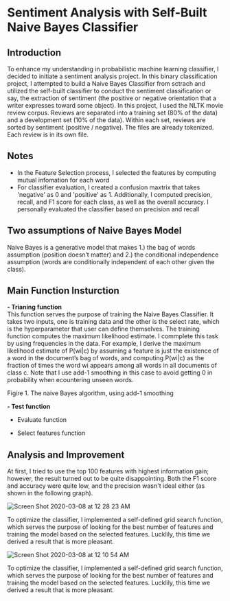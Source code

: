 # Sentiment Analysis with Self-Built Naive Bayes Classifier
## Introduction
To enhance my understanding in probabilistic machine learning classifier, I decided to initiate a sentiment analysis project. In this binary classification project, I attempted to build a Naive Bayes Classifier from sctrach and utilized the self-built classifier to conduct the sentiment classification or say, the extraction of sentiment (the positive or negative orientation that a writer expresses toward some object). In this project, I used the NLTK movie review corpus. Reviews are separated into a training set (80% of the data) and a development set (10% of the data). Within each set, reviews are sorted by sentiment (positive / negative). The files are already tokenized. Each review is in its own file.

## Notes
- In the Feature Selection process, I selected the features by computing mutual infomation for each word
- For classifier evaluation, I created a confusion maxtrix that takes 'negative' as 0 and 'positive' as 1. Additionally, 
I computed precision, recall, and F1 score for each class, as well as the overall accuracy. I personally evaluated the classifier based on precision and recall

## Two assumptions of Naive Bayes Model
Naive Bayes is a generative model that makes 1.) the bag of words assumption (position doesn’t matter) and 2.) the conditional independence assumption (words are conditionally independent of each other given the class).

## Main Function Insturction
**- Trianing function**<br >
This function serves the purpose of training the Naive Bayes Classifier. It takes two inputs, one is training data and the other is the select rate, which is the hyperparameter that user can define themselves. The training function computes the  maximum likelihood estimate. I commplete this task by using frequencies in the data. For example, I derive the maximum likelihood estimate of P(wi|c) by assuming a feature is just the existence of a word in the document’s bag of words, and computing P(wi|c) as the fraction of times the word wi appears among all words in all documents of class c. Note that I use add-1 smoothing in this case to avoid getting 0 in probability when ecountering unseen words.






Figire 1. The naive Bayes algorithm, using add-1 smoothing

**- Test function**<br >



- Evaluate function

- Select features function



## Analysis and Improvement
At first, I tried to use the top 100 features with highest information gain; however, the result turned out to be quite disappointing. Both the F1 score and accuracy were quite low, and the precision wasn't ideal either (as shown in the following graph).

![Screen Shot 2020-03-08 at 12 28 23 AM](https://user-images.githubusercontent.com/60050802/76157216-db30dd00-60d3-11ea-9fd1-e55d11a07d51.png)

To optimize the classifier, I implemented a self-defined grid search function, which serves the purpose of looking for the best number of features and training the model based on the selected features. Lucklily, this time we derived a result that is more pleasant. 

![Screen Shot 2020-03-08 at 12 10 54 AM](https://user-images.githubusercontent.com/60050802/76157027-55139700-60d1-11ea-9b17-d74e56fa2840.png)


To optimize the classifier, I implemented a self-defined grid search function, which serves the purpose of looking for the best number of features and training the model based on the selected features. Lucklily, this time we derived a result that is more pleasant. 
